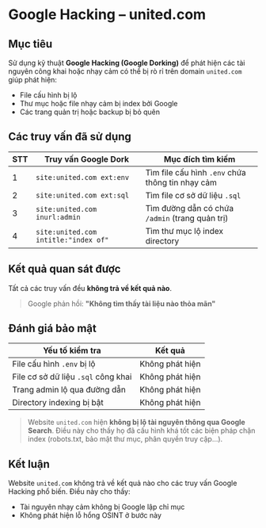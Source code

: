 # Google Hacking – united.com

## Mục tiêu
Sử dụng kỹ thuật **Google Hacking (Google Dorking)** để phát hiện các tài nguyên công khai hoặc nhạy cảm có thể bị rò rỉ trên domain `united.com` giúp phát hiện:
- File cấu hình bị lộ
- Thư mục hoặc file nhạy cảm bị index bởi Google
- Các trang quản trị hoặc backup bị bỏ quên


## Các truy vấn đã sử dụng

| STT | Truy vấn Google Dork                            | Mục đích tìm kiếm                                   |
|-----|--------------------------------------------------|-----------------------------------------------------|
| 1   | `site:united.com ext:env`                       | Tìm file cấu hình `.env` chứa thông tin nhạy cảm    |
| 2   | `site:united.com ext:sql`                       | Tìm file cơ sở dữ liệu `.sql`                       |
| 3   | `site:united.com inurl:admin`                   | Tìm đường dẫn có chứa `/admin` (trang quản trị)     |
| 4   | `site:united.com intitle:"index of"`            | Tìm thư mục lộ index directory                      |

## Kết quả quan sát được

Tất cả các truy vấn đều **không trả về kết quả nào**.  
> Google phản hồi: **"Không tìm thấy tài liệu nào thỏa mãn"**


## Đánh giá bảo mật

| Yếu tố kiểm tra                        | Kết quả                 |
|----------------------------------------|--------------------------|
| File cấu hình `.env` bị lộ             | Không phát hiện       |
| File cơ sở dữ liệu `.sql` công khai    | Không phát hiện       |
| Trang admin lộ qua đường dẫn           | Không phát hiện       |
| Directory indexing bị bật              | Không phát hiện       |

> Website `united.com` hiện **không bị lộ tài nguyên thông qua Google Search**. Điều này cho thấy họ đã cấu hình khá tốt các biện pháp chặn index (robots.txt, bảo mật thư mục, phân quyền truy cập...).


## Kết luận

Website `united.com` không trả về kết quả nào cho các truy vấn Google Hacking phổ biến. Điều này cho thấy:
- Tài nguyên nhạy cảm không bị Google lập chỉ mục
- Không phát hiện lỗ hổng OSINT ở bước này


